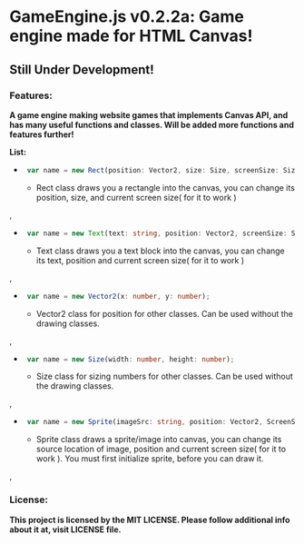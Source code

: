 # **GameEngine.js v0.2.2a**: Game engine made for HTML Canvas!

## **Still Under Development!**



### Features:

**A game engine making website games that implements Canvas API, and has many useful functions and classes. Will be added more functions and features further!**

**List:**
 - ```ts 
    var name = new Rect(position: Vector2, size: Size, screenSize: Size);
   ```
   - Rect class draws you a rectangle into the canvas, you can change its position, size, and current screen size( for it to work )

,
- ```ts 
   var name = new Text(text: string, position: Vector2, screenSize: Size);
  ```
  - Text class draws you a text block into the canvas, you can change its text, position and current screen size( for it to work )

,

- ```ts
   var name = new Vector2(x: number, y: number);
  ```
  - Vector2 class for position for other classes. Can be used without the drawing classes.
  
, 
- ```ts
   var name = new Size(width: number, height: number);
  ```
  - Size class for sizing numbers for other classes. Can be used without the drawing classes.
  
, 
- ```ts
   var name = new Sprite(imageSrc: string, position: Vector2, ScreenSize: Size);
  ```
  - Sprite class draws a sprite/image into canvas, you can change its source location of image, position and current screen size( for it to work ). You must first initialize sprite, before you can draw it.
  
,
### License:

**This project is licensed by the MIT LICENSE. Please follow additional info about it at, visit LICENSE file.**

